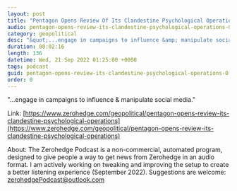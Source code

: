 ```yaml
---
layout: post
title: "Pentagon Opens Review Of Its Clandestine Psychological Operations"
audio: pentagon-opens-review-its-clandestine-psychological-operations-0
category: geopolitical
desc: "&quot;...engage in campaigns to influence &amp; manipulate social media.&quot;"
duration: 00:02:16
length: 136
datetime: Wed, 21 Sep 2022 01:25:00 +0000
tags: podcast
guid: pentagon-opens-review-its-clandestine-psychological-operations-0
order: 0
---
```

&quot;...engage in campaigns to influence &amp; manipulate social media.&quot;

Link: [https://www.zerohedge.com/geopolitical/pentagon-opens-review-its-clandestine-psychological-operations](https://www.zerohedge.com/geopolitical/pentagon-opens-review-its-clandestine-psychological-operations)

About: The Zerohedge Podcast is a non-commercial, automated program, designed to give people a way to get news from Zerohedge in an audio format.  I am actively working on tweaking and improving the setup to create a better listening experience (September 2022).  Suggestions are welcome: [zerohedgePodcast@outlook.com](mailto:zerohedgePodcast@outlook.com)